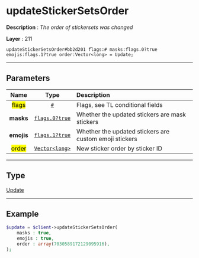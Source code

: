 # updateStickerSetsOrder

**Description** : *The order of stickersets was changed*

**Layer** : 211

```tl
updateStickerSetsOrder#bb2d201 flags:# masks:flags.0?true emojis:flags.1?true order:Vector<long> = Update;
```

---

## Parameters

| Name | Type | Description |
| :---: | :---: | :--- |
| <mark>flags</mark> | [`#`](type/#) | Flags, see TL conditional fields |
| **masks** | [`flags.0?true`](type/true) | Whether the updated stickers are mask stickers |
| **emojis** | [`flags.1?true`](type/true) | Whether the updated stickers are custom emoji stickers |
| <mark>order</mark> | [`Vector<long>`](type/long) | New sticker order by sticker ID |

---

## Type

[Update](type/Update)

---

## Example

```php
$update = $client->updateStickerSetsOrder(
	masks : true,
	emojis : true,
	order : array(7030589172129095916),
);
```